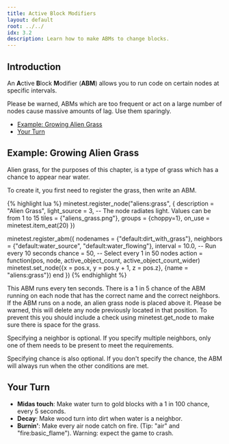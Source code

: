 ```yaml
---
title: Active Block Modifiers
layout: default
root: ../../
idx: 3.2
description: Learn how to make ABMs to change blocks.
---
```


## Introduction

An **A**ctive **B**lock **M**odifier (**ABM**) allows you to run code on
certain nodes at specific intervals.

Please be warned, ABMs which are too frequent or act on a large number of nodes
cause massive amounts of lag. Use them sparingly.

* [Example: Growing Alien Grass](#example-growing-alien-grass)
* [Your Turn](#your-turn)

## Example: Growing Alien Grass

Alien grass, for the purposes of this chapter, is a type of grass which
has a chance to appear near water.

To create it, you first need to register the grass, then
write an ABM.

{% highlight lua %}
minetest.register_node("aliens:grass", {
    description = "Alien Grass",
    light_source = 3, -- The node radiates light. Values can be from 1 to 15
    tiles = {"aliens_grass.png"},
    groups = {choppy=1},
    on_use = minetest.item_eat(20)
})

minetest.register_abm({
    nodenames = {"default:dirt_with_grass"},
    neighbors = {"default:water_source", "default:water_flowing"},
    interval = 10.0, -- Run every 10 seconds
    chance = 50, -- Select every 1 in 50 nodes
    action = function(pos, node, active_object_count, active_object_count_wider)
        minetest.set_node({x = pos.x, y = pos.y + 1, z = pos.z}, {name = "aliens:grass"})
    end
})
{% endhighlight %}

This ABM runs every ten seconds. There is a 1 in 5 chance of the ABM running on each
node that has the correct name and the correct neighbors. If the ABM runs on a
node, an alien grass node is placed above it. Please be warned, this will delete any
node previously located in that position. To prevent this you should include a check
using minetest.get_node to make sure there is space for the grass.

Specifying a neighbor is optional. If you specify multiple neighbors, only one of them
needs to be present to meet the requirements.

Specifying chance is also optional. If you don't specify the chance, the ABM will
always run when the other conditions are met.

## Your Turn

* **Midas touch**: Make water turn to gold blocks with a 1 in 100 chance, every 5 seconds.
* **Decay**: Make wood turn into dirt when water is a neighbor.
* **Burnin'**: Make every air node catch on fire. (Tip: "air" and "fire:basic_flame").
  Warning: expect the game to crash.
